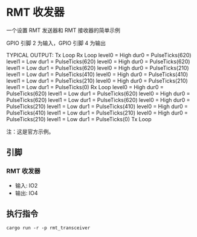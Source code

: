 # RMT 收发器

一个设置 RMT 发送器和 RMT 接收器的简单示例

GPIO 引脚 2 为输入，GPIO 引脚 4 为输出

TYPICAL OUTPUT:
Tx Loop
Rx Loop
level0 = High dur0 = PulseTicks(620) level1 = Low dur1 = PulseTicks(620)
level0 = High dur0 = PulseTicks(620) level1 = Low dur1 = PulseTicks(620)
level0 = High dur0 = PulseTicks(210) level1 = Low dur1 = PulseTicks(410)
level0 = High dur0 = PulseTicks(410) level1 = Low dur1 = PulseTicks(210)
level0 = High dur0 = PulseTicks(210) level1 = Low dur1 = PulseTicks(0)
Rx Loop
level0 = High dur0 = PulseTicks(620) level1 = Low dur1 = PulseTicks(620)
level0 = High dur0 = PulseTicks(620) level1 = Low dur1 = PulseTicks(620)
level0 = High dur0 = PulseTicks(210) level1 = Low dur1 = PulseTicks(410)
level0 = High dur0 = PulseTicks(410) level1 = Low dur1 = PulseTicks(210)
level0 = High dur0 = PulseTicks(210) level1 = Low dur1 = PulseTicks(0)
Tx Loop

注：这是官方示例。

## 引脚

### RMT 收发器

- 输入: IO2
- 输出: IO4

## 执行指令

```shell
cargo run -r -p rmt_transceiver
```
